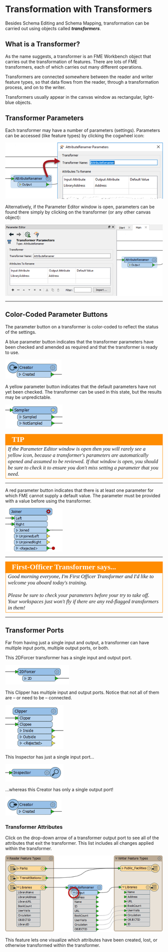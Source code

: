 # Transformation with Transformers #

Besides Schema Editing and Schema Mapping, transformation can be carried out using objects called ***transformers***.

## What is a Transformer? ##

As the name suggests, a transformer is an FME Workbench object that carries out the transformation of features. There are lots of FME transformers, each of which carries out many different operations.

Transformers are connected somewhere between the reader and writer feature types, so that data flows from the reader, through a transformation process, and on to the writer.

Transformers usually appear in the canvas window as rectangular, light-blue objects.


## Transformer Parameters ##
Each transformer may have a number of parameters (settings). Parameters can be accessed (like feature types) by clicking the cogwheel icon:

![](./Images/Img2.017.TransformerOnCanvas.png)

Alternatively, if the Parameter Editor window is open, parameters can be found there simply by clicking on the transformer (or any other canvas object):

![](./Images/Img2.018.TransformerParametersWindow.png)

---

## Color-Coded Parameter Buttons ##
The parameter button on a transformer is color-coded to reflect the status of the settings.

A blue parameter button indicates that the transformer parameters have been checked and amended as required and that the transformer is ready to use.

![](./Images/Img2.019.TransformerBlueButton.png)

A yellow parameter button indicates that the default parameters have not yet been checked. The transformer can be used in this state, but the results may be unpredictable.

![](./Images/Img2.020.TransformerYellowButton.png)

<!--Tip Section-->

<table style="border-spacing: 0px">
<tr>
<td style="vertical-align:middle;background-color:darkorange;border: 2px solid darkorange">
<i class="fa fa-info-circle fa-lg fa-pull-left fa-fw" style="color:white;padding-right: 12px;vertical-align:text-top"></i>
<span style="color:white;font-size:x-large;font-weight: bold;font-family:serif">TIP</span>
</td>
</tr>

<tr>
<td style="border: 1px solid darkorange">
<span style="font-family:serif; font-style:italic; font-size:larger">
If the Parameter Editor window is open then you will rarely see a yellow icon, because a transformer's parameters are automatically opened and assumed to be reviewed. If that window is open, you should be sure to check it to ensure you don't miss setting a parameter that you need.
</span>
</td>
</tr>
</table>

---

A red parameter button indicates that there is at least one parameter for which FME cannot supply a default value. The parameter must be provided with a value before using the transformer.

![](./Images/Img2.021.TransformerRedButton.png)


---

<!--Person X Says Section-->

<table style="border-spacing: 0px">
<tr>
<td style="vertical-align:middle;background-color:darkorange;border: 2px solid darkorange">
<i class="fa fa-quote-left fa-lg fa-pull-left fa-fw" style="color:white;padding-right: 12px;vertical-align:text-top"></i>
<span style="color:white;font-size:x-large;font-weight: bold;font-family:serif">First-Officer Transformer says...</span>
</td>
</tr>

<tr>
<td style="border: 1px solid darkorange">
<span style="font-family:serif; font-style:italic; font-size:larger">
Good morning everyone, I'm First Officer Transformer and I'd like to welcome you aboard today's training.
<br><br>Please be sure to check your parameters before your try to take off. Your workspaces just won't fly if there are any red-flagged transformers in them!
</span>
</td>
</tr>
</table>

---

## Transformer Ports ##
Far from having just a single input and output, a transformer can have multiple input ports, multiple output ports, or both.

This 2DForcer transformer has a single input and output port.

![](./Images/Img2.022.TransformerSingleInputOutput.png)

This Clipper has multiple input and output ports. Notice that not all of them are – or need to be – connected.

![](./Images/Img2.023.TransformerMultiInputOutput.png)

This Inspector has just a single input port...

![](./Images/Img2.024.TransformerOneInput.png)

…whereas this Creator has only a single output port!

![](./Images/Img2.019.TransformerBlueButton.png)

### Transformer Attributes ###
Click on the drop-down arrow of a transformer output port to see all of the attributes that exit the transformer. This list includes all changes applied within the transformer.

![](./Images/Img2.025.AttributesOnTransformerPort.png)

This feature lets one visualize which attributes have been created, lost, or otherwise transformed within the transformer.

